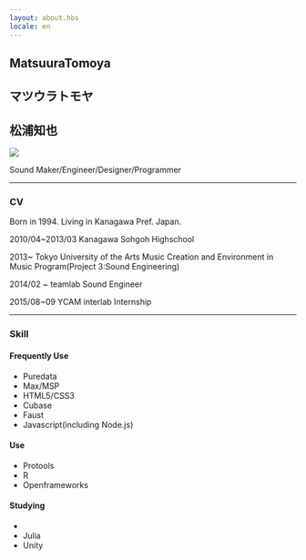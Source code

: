 ```yaml
---
layout: about.hbs
locale: en
---
```


## MatsuuraTomoya

## マツウラトモヤ

## 松浦知也

![]({{config.root}}assets/img/profile.jpg)

Sound Maker/Engineer/Designer/Programmer

---
### CV

Born in 1994. Living in Kanagawa Pref. Japan.

2010/04~2013/03 Kanagawa Sohgoh Highschool

2013~ Tokyo University of the Arts Music Creation and Environment in Music Program(Project 3:Sound Engineering)

2014/02 ~ teamlab Sound Engineer

2015/08~09 YCAM interlab Internship

---

### Skill

#### Frequently Use

- Puredata
- Max/MSP
- HTML5/CSS3
- Cubase
- Faust
- Javascript(including Node.js)

#### Use

- Protools
- R
- Openframeworks


#### Studying

-
- Julia
- Unity
